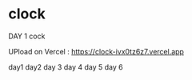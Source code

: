 # clock
DAY 1 cock

UPload on Vercel : https://clock-ivx0tz6z7.vercel.app

day1
day2
day 3
day 4
day 5
day 6
